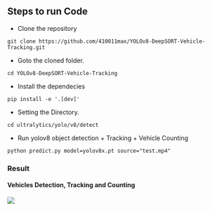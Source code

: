 ## Steps to run Code

- Clone the repository
```
git clone https://github.com/410011max/YOLOv8-DeepSORT-Vehicle-Tracking.git
```
- Goto the cloned folder.
```
cd YOLOv8-DeepSORT-Vehicle-Tracking
```
- Install the dependecies
```
pip install -e '.[dev]'
```
- Setting the Directory.
```
cd ultralytics/yolo/v8/detect
```
- Run yolov8 object detection + Tracking + Vehicle Counting
```
python predict.py model=yolov8x.pt source="test.mp4"
```

### Result

#### Vehicles Detection, Tracking and Counting 
![](./figure/figure1.png)

